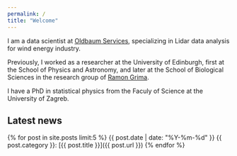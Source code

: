 ```yaml
---
permalink: /
title: "Welcome"
---
```


I am a data scientist at [Oldbaum Services](http://www.oldbaumservices.co.uk/), specializing in Lidar data analysis for wind energy industry. 

Previously, I worked as a researcher at the University of Edinburgh, first at the School of Physics and Astronomy, and later at the School of Biological Sciences in the research group of [Ramon Grima](https://grimagroup.bio.ed.ac.uk/home). 

I have a PhD in statistical physics from the Faculy of Science at the University of Zagreb.

## Latest news

{% for post in site.posts limit:5 %}
{{ post.date | date: "%Y-%m-%d" }} {{ post.category }}: [{{ post.title }}]({{ post.url }})
{% endfor %}
